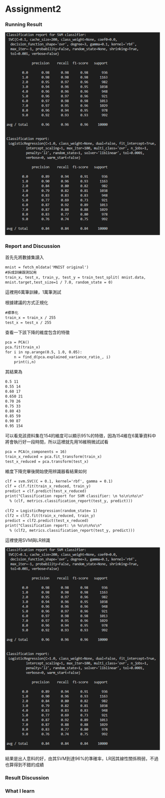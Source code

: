 # Assignment2
### Running Result
    
![](ss2.png)

### Report and Discussion
首先先將數據集讀入

    mnist = fetch_mldata('MNIST original')
    #拆成訓練跟測試用
    train_x, test_x, train_y, test_y = train_test_split( mnist.data, mnist.target,test_size=1 / 7.0, random_state = 0)

這裡用6萬筆訓練，1萬筆測試

根據建議的方式正規化

    #標準化
    train_x = train_x / 255
    test_x = test_x / 255

查看一下該下降的維度包含的特徵

    pca = PCA()
    pca.fit(train_x)
    for i in np.arange(0.5, 1.0, 0.05):
        n = find_d(pca.explained_variance_ratio_, i)
        print(i,n)

其結果為

    0.5 11
    0.55 14
    0.60 17
    0.650 21
    0.70 26
    0.75 33
    0.80 43
    0.85 59
    0.90 87
    0.95 154

可以看見該資料集在154的維度可以顯示95%的特徵，因為154維在6萬筆資料中將會執行好一段時間，所以這裡就先用16維稍微試試看

    pca = PCA(n_components = 16)
    train_x_reduced = pca.fit_transform(train_x)
    test_x_reduced = pca.transform(test_x)

維度下降完畢後開始使用辨識器看結果如何

    clf = svm.SVC(C = 0.1, kernel='rbf', gamma = 0.1)
    clf = clf.fit(train_x_reduced, train_y)
    predict = clf.predict(test_x_reduced)
    print("Classification report for SVM classifier: \n %s\n\n%s\n"
      % (clf, metrics.classification_report(test_y, predict)))

    clf2 = LogisticRegression(random_state= 1)
    clf2 = clf2.fit(train_x_reduced, train_y)
    predict = clf2.predict(test_x_reduced)
    print("Classification report: \n %s\n\n%s\n"
      % (clf2, metrics.classification_report(test_y, predict)))
    
這裡使用SVM與LR辨識

![](ss2.png)

結果是出人意料的好，由其SVM到達96%的準確率，LR因其線性關係稍弱，不過也算得到不錯的成績

### Result Discussion


### What I learn
